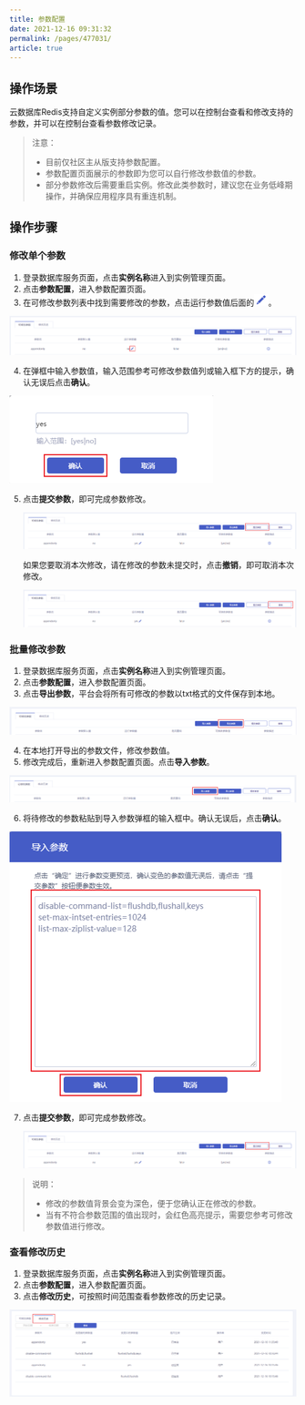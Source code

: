 ```yaml
---
title: 参数配置
date: 2021-12-16 09:31:32
permalink: /pages/477031/
article: true
---
```


## 操作场景

云数据库Redis支持自定义实例部分参数的值。您可以在控制台查看和修改支持的参数，并可以在控制台查看参数修改记录。

> 注意：
>
> - 目前仅社区主从版支持参数配置。
> - 参数配置页面展示的参数即为您可以自行修改参数值的参数。
> - 部分参数修改后需要重启实例。修改此类参数时，建议您在业务低峰期操作，并确保应用程序具有重连机制。

## 操作步骤

### 修改单个参数

1. 登录数据库服务页面，点击**实例名称**进入到实例管理页面。
2. 点击**参数配置**，进入参数配置页面。
3. 在可修改参数列表中找到需要修改的参数，点击运行参数值后面的![053](../pics/053.png)。

![054](../pics/054.png)

4. 在弹框中输入参数值，输入范围参考可修改参数值列或输入框下方的提示，确认无误后点击**确认**。

![055](../pics/055.png)

5. 点击**提交参数**，即可完成参数修改。

   ![056](../pics/056.png)

   如果您要取消本次修改，请在修改的参数未提交时，点击**撤销**，即可取消本次修改。

   ![057](../pics/057.png)

### 批量修改参数

1. 登录数据库服务页面，点击**实例名称**进入到实例管理页面。
2. 点击**参数配置**，进入参数配置页面。
3. 点击**导出参数**，平台会将所有可修改的参数以txt格式的文件保存到本地。

![058](../pics/058.png)

4. 在本地打开导出的参数文件，修改参数值。
5. 修改完成后，重新进入参数配置页面。点击**导入参数**。

![059](../pics/059.png)

6. 将待修改的参数粘贴到导入参数弹框的输入框中。确认无误后，点击**确认**。

![060](../pics/060.png)

7. 点击**提交参数**，即可完成参数修改。

   ![056](../pics/056.png)

> 说明：
>
> - 修改的参数值背景会变为深色，便于您确认正在修改的参数。
> - 当有不符合参数范围的值出现时，会红色高亮提示，需要您参考可修改参数值进行修改。

### 查看修改历史

1. 登录数据库服务页面，点击**实例名称**进入到实例管理页面。
2. 点击**参数配置**，进入参数配置页面。
3. 点击**修改历史**，可按照时间范围查看参数修改的历史记录。

![061](../pics/061.png)

